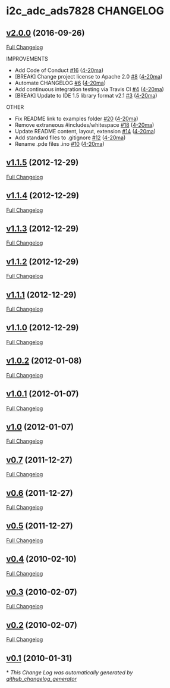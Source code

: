 # i2c_adc_ads7828 CHANGELOG

## [v2.0.0](https://github.com/4-20ma/i2c_adc_ads7828/tree/v2.0.0) (2016-09-26)
[Full Changelog](https://github.com/4-20ma/i2c_adc_ads7828/compare/v1.1.5...v2.0.0)

IMPROVEMENTS

- Add Code of Conduct [\#16](https://github.com/4-20ma/i2c_adc_ads7828/pull/16) ([4-20ma](https://github.com/4-20ma))
- \[BREAK\] Change project license to Apache 2.0 [\#8](https://github.com/4-20ma/i2c_adc_ads7828/pull/8) ([4-20ma](https://github.com/4-20ma))
- Automate CHANGELOG [\#6](https://github.com/4-20ma/i2c_adc_ads7828/pull/6) ([4-20ma](https://github.com/4-20ma))
- Add continuous integration testing via Travis CI [\#4](https://github.com/4-20ma/i2c_adc_ads7828/pull/4) ([4-20ma](https://github.com/4-20ma))
- \[BREAK\] Update to IDE 1.5 library format v2.1 [\#3](https://github.com/4-20ma/i2c_adc_ads7828/pull/3) ([4-20ma](https://github.com/4-20ma))

OTHER

- Fix README link to examples folder [\#20](https://github.com/4-20ma/i2c_adc_ads7828/pull/20) ([4-20ma](https://github.com/4-20ma))
- Remove extraneous \#includes/whitespace [\#18](https://github.com/4-20ma/i2c_adc_ads7828/pull/18) ([4-20ma](https://github.com/4-20ma))
- Update README content, layout, extension [\#14](https://github.com/4-20ma/i2c_adc_ads7828/pull/14) ([4-20ma](https://github.com/4-20ma))
- Add standard files to .gitignore [\#12](https://github.com/4-20ma/i2c_adc_ads7828/pull/12) ([4-20ma](https://github.com/4-20ma))
- Rename .pde files .ino [\#10](https://github.com/4-20ma/i2c_adc_ads7828/pull/10) ([4-20ma](https://github.com/4-20ma))

## [v1.1.5](https://github.com/4-20ma/i2c_adc_ads7828/tree/v1.1.5) (2012-12-29)
[Full Changelog](https://github.com/4-20ma/i2c_adc_ads7828/compare/v1.1.4...v1.1.5)

## [v1.1.4](https://github.com/4-20ma/i2c_adc_ads7828/tree/v1.1.4) (2012-12-29)
[Full Changelog](https://github.com/4-20ma/i2c_adc_ads7828/compare/v1.1.3...v1.1.4)

## [v1.1.3](https://github.com/4-20ma/i2c_adc_ads7828/tree/v1.1.3) (2012-12-29)
[Full Changelog](https://github.com/4-20ma/i2c_adc_ads7828/compare/v1.1.2...v1.1.3)

## [v1.1.2](https://github.com/4-20ma/i2c_adc_ads7828/tree/v1.1.2) (2012-12-29)
[Full Changelog](https://github.com/4-20ma/i2c_adc_ads7828/compare/v1.1.1...v1.1.2)

## [v1.1.1](https://github.com/4-20ma/i2c_adc_ads7828/tree/v1.1.1) (2012-12-29)
[Full Changelog](https://github.com/4-20ma/i2c_adc_ads7828/compare/v1.1.0...v1.1.1)

## [v1.1.0](https://github.com/4-20ma/i2c_adc_ads7828/tree/v1.1.0) (2012-12-29)
[Full Changelog](https://github.com/4-20ma/i2c_adc_ads7828/compare/v1.0.2...v1.1.0)

## [v1.0.2](https://github.com/4-20ma/i2c_adc_ads7828/tree/v1.0.2) (2012-01-08)
[Full Changelog](https://github.com/4-20ma/i2c_adc_ads7828/compare/v1.0.1...v1.0.2)

## [v1.0.1](https://github.com/4-20ma/i2c_adc_ads7828/tree/v1.0.1) (2012-01-07)
[Full Changelog](https://github.com/4-20ma/i2c_adc_ads7828/compare/v1.0...v1.0.1)

## [v1.0](https://github.com/4-20ma/i2c_adc_ads7828/tree/v1.0) (2012-01-07)
[Full Changelog](https://github.com/4-20ma/i2c_adc_ads7828/compare/v0.7...v1.0)

## [v0.7](https://github.com/4-20ma/i2c_adc_ads7828/tree/v0.7) (2011-12-27)
[Full Changelog](https://github.com/4-20ma/i2c_adc_ads7828/compare/v0.6...v0.7)

## [v0.6](https://github.com/4-20ma/i2c_adc_ads7828/tree/v0.6) (2011-12-27)
[Full Changelog](https://github.com/4-20ma/i2c_adc_ads7828/compare/v0.5...v0.6)

## [v0.5](https://github.com/4-20ma/i2c_adc_ads7828/tree/v0.5) (2011-12-27)
[Full Changelog](https://github.com/4-20ma/i2c_adc_ads7828/compare/v0.4...v0.5)

## [v0.4](https://github.com/4-20ma/i2c_adc_ads7828/tree/v0.4) (2010-02-10)
[Full Changelog](https://github.com/4-20ma/i2c_adc_ads7828/compare/v0.3...v0.4)

## [v0.3](https://github.com/4-20ma/i2c_adc_ads7828/tree/v0.3) (2010-02-07)
[Full Changelog](https://github.com/4-20ma/i2c_adc_ads7828/compare/v0.2...v0.3)

## [v0.2](https://github.com/4-20ma/i2c_adc_ads7828/tree/v0.2) (2010-02-07)
[Full Changelog](https://github.com/4-20ma/i2c_adc_ads7828/compare/v0.1...v0.2)

## [v0.1](https://github.com/4-20ma/i2c_adc_ads7828/tree/v0.1) (2010-01-31)


\* *This Change Log was automatically generated by [github_changelog_generator](https://github.com/skywinder/Github-Changelog-Generator)*